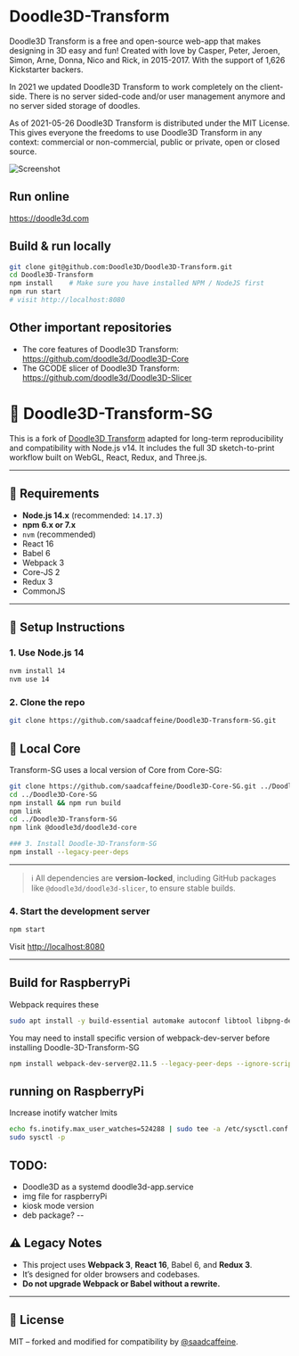 # Doodle3D-Transform
Doodle3D Transform is a free and open-source web-app that makes designing in 3D easy and fun! Created with love by Casper, Peter, Jeroen, Simon, Arne, Donna, Nico and Rick, in 2015-2017. With the support of 1,626 Kickstarter backers.

In 2021 we updated Doodle3D Transform to work completely on the client-side. There is no server sided-code and/or user management anymore and no server sided storage of doodles.

As of 2021-05-26 Doodle3D Transform is distributed under the MIT License. This gives everyone the freedoms to use Doodle3D Transform in any context: commercial or non-commercial, public or private, open or closed source.

![Screenshot](screenshot.png)

## Run online
https://doodle3d.com

## Build & run locally
```bash
git clone git@github.com:Doodle3D/Doodle3D-Transform.git
cd Doodle3D-Transform
npm install    # Make sure you have installed NPM / NodeJS first
npm run start
# visit http://localhost:8080
```

## Other important repositories
* The core features of Doodle3D Transform: https://github.com/doodle3d/Doodle3D-Core
* The GCODE slicer of Doodle3D Transform: https://github.com/doodle3d/Doodle3D-Slicer


# 🎨 Doodle3D-Transform-SG

This is a fork of [Doodle3D Transform](https://github.com/Doodle3D/Doodle3D-Transform) adapted for long-term reproducibility and compatibility with Node.js v14. It includes the full 3D sketch-to-print workflow built on WebGL, React, Redux, and Three.js.

---

## 🧰 Requirements

- **Node.js 14.x** (recommended: `14.17.3`)
- **npm 6.x or 7.x**
- `nvm` (recommended)
- React 16
- Babel 6
- Webpack 3
- Core-JS 2
- Redux 3
- CommonJS
---

## 🚀 Setup Instructions

### 1. Use Node.js 14

```bash
nvm install 14
nvm use 14
```
### 2. Clone the repo

```bash
git clone https://github.com/saadcaffeine/Doodle3D-Transform-SG.git
```

## 🔐 Local Core            

Transform-SG uses a local version of Core from Core-SG:

```bash
git clone https://github.com/saadcaffeine/Doodle3D-Core-SG.git ../Doodle3D-Core-SG
cd ../Doodle3D-Core-SG
npm install && npm run build
npm link
cd ../Doodle3D-Transform-SG
npm link @doodle3d/doodle3d-core

### 3. Install Doodle-3D-Transform-SG
npm install --legacy-peer-deps

```
---

> ℹ️ All dependencies are **version-locked**, including GitHub packages like `@doodle3d/doodle3d-slicer`, to ensure stable builds.

### 4. Start the development server

```bash
npm start
```

Visit [http://localhost:8080](http://localhost:8080)

---

## Build for RaspberryPi

Webpack requires these
```bash
sudo apt install -y build-essential automake autoconf libtool libpng-dev
```
You may need to install specific version of webpack-dev-server before installing Doodle-3D-Transform-SG
```bash
npm install webpack-dev-server@2.11.5 --legacy-peer-deps --ignore-scripts
```

## running on RaspberryPi

Increase inotify watcher lmits

```bash
echo fs.inotify.max_user_watches=524288 | sudo tee -a /etc/sysctl.conf
sudo sysctl -p
```
## TODO:
- Doodle3D as a systemd doodle3d-app.service
- img file for raspberryPi
- kiosk mode version
- deb package?
--

## ⚠️ Legacy Notes

- This project uses **Webpack 3**, **React 16**, Babel 6, and **Redux 3**.
- It’s designed for older browsers and codebases.
- **Do not upgrade Webpack or Babel without a rewrite.**

---

## 📄 License

MIT – forked and modified for compatibility by [@saadcaffeine](https://github.com/saadcaffeine).
